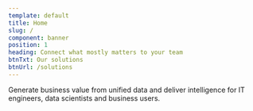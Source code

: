 ```yaml
---
template: default
title: Home
slug: /
component: banner
position: 1
heading: Connect what mostly matters to your team
btnTxt: Our solutions
btnUrl: /solutions
---
```


Generate business value from unified data and deliver intelligence for IT engineers, data scientists and business users.
